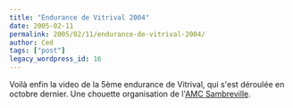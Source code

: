 ```yaml
---
title: "Endurance de Vitrival 2004"
date: 2005-02-11
permalink: 2005/02/11/endurance-de-vitrival-2004/
author: Ced
tags: ["post"]
legacy_wordpress_id: 16
---
```


Voilà enfin la video de la 5ème endurance de Vitrival, qui s'est déroulée en octobre dernier. Une chouette organisation de l'[AMC Sambreville](http://www.amcsambreville.be).

<object width="425" height="350"><param name="movie" value="http://www.youtube.com/v/Oie33mmYBDA"></param><param wmode="transparent"></param><embed src="http://www.youtube.com/v/Oie33mmYBDA" type="application/x-shockwave-flash" width="425" height="350" wmode="transparent"></embed></object>

<!-- excerpt -->
